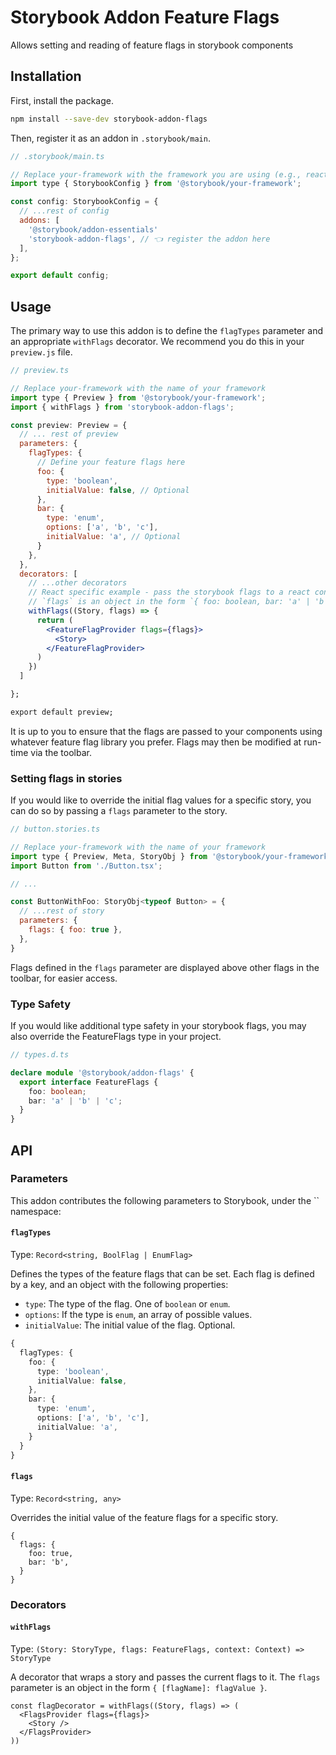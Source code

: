 # Storybook Addon Feature Flags
Allows setting and reading of feature flags in storybook components

## Installation

First, install the package.

```sh
npm install --save-dev storybook-addon-flags
```

Then, register it as an addon in `.storybook/main`.

```js
// .storybook/main.ts

// Replace your-framework with the framework you are using (e.g., react-webpack5, vue3-vite)
import type { StorybookConfig } from '@storybook/your-framework';

const config: StorybookConfig = {
  // ...rest of config
  addons: [
    '@storybook/addon-essentials'
    'storybook-addon-flags', // 👈 register the addon here
  ],
};

export default config;
```

## Usage

The primary way to use this addon is to define the `flagTypes` parameter and an appropriate
`withFlags` decorator. We recommend you do this in your `preview.js` file.

```jsx
// preview.ts

// Replace your-framework with the name of your framework
import type { Preview } from '@storybook/your-framework';
import { withFlags } from 'storybook-addon-flags';

const preview: Preview = {
  // ... rest of preview
  parameters: {
    flagTypes: {
      // Define your feature flags here
      foo: {
        type: 'boolean',
        initialValue: false, // Optional
      },
      bar: {
        type: 'enum',
        options: ['a', 'b', 'c'],
        initialValue: 'a', // Optional
      }
    },
  },
  decorators: [
    // ...other decorators
    // React specific example - pass the storybook flags to a react context provider
    // `flags` is an object in the form `{ foo: boolean, bar: 'a' | 'b' | 'c' }`
    withFlags((Story, flags) => {
      return (
        <FeatureFlagProvider flags={flags}>
          <Story>
        </FeatureFlagProvider>
      )
    })
  ]

};

export default preview;
```

It is up to you to ensure that the flags are passed to your components using whatever feature flag library you prefer. Flags may then be modified at run-time via the toolbar.

### Setting flags in stories

If you would like to override the initial flag values for a specific story, you can do so by passing a `flags` parameter to the story.

```jsx
// button.stories.ts

// Replace your-framework with the name of your framework
import type { Preview, Meta, StoryObj } from '@storybook/your-framework';
import Button from './Button.tsx';

// ...

const ButtonWithFoo: StoryObj<typeof Button> = {
  // ...rest of story
  parameters: {
    flags: { foo: true },
  },
}

```

Flags defined in the `flags` parameter are displayed above other flags in the toolbar, for easier access.

### Type Safety

If you would like additional type safety in your storybook flags, you may also override
the FeatureFlags type in your project.

```ts
// types.d.ts

declare module '@storybook/addon-flags' {
  export interface FeatureFlags {
    foo: boolean;
    bar: 'a' | 'b' | 'c';
  }
}

```

## API

### Parameters

This addon contributes the following parameters to Storybook, under the `` namespace:

#### `flagTypes`

Type: `Record<string, BoolFlag | EnumFlag>`

Defines the types of the feature flags that can be set. Each flag is defined by a key, and an object
with the following properties:

- `type`: The type of the flag. One of `boolean` or `enum`.
- `options`: If the type is `enum`, an array of possible values.
- `initialValue`: The initial value of the flag. Optional.

```ts
{
  flagTypes: {
    foo: {
      type: 'boolean',
      initialValue: false,
    },
    bar: {
      type: 'enum',
      options: ['a', 'b', 'c'],
      initialValue: 'a',
    }
  }
}
```

#### `flags`

Type: `Record<string, any>`

Overrides the initial value of the feature flags for a specific story.

```tsx
{
  flags: {
    foo: true,
    bar: 'b',
  }
}
```

### Decorators

#### `withFlags`

Type: `(Story: StoryType, flags: FeatureFlags, context: Context) => StoryType`

A decorator that wraps a story and passes the current flags to it. The `flags` parameter is an
object in the form `{ [flagName]: flagValue }`.

```tsx
const flagDecorator = withFlags((Story, flags) => (
  <FlagsProvider flags={flags}>
    <Story />
  </FlagsProvider>
))
```
